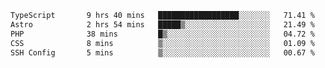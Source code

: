 <!--START_SECTION:waka-->

```txt
TypeScript       9 hrs 40 mins   ██████████████████░░░░░░░   71.41 %
Astro            2 hrs 54 mins   █████▒░░░░░░░░░░░░░░░░░░░   21.49 %
PHP              38 mins         █▒░░░░░░░░░░░░░░░░░░░░░░░   04.72 %
CSS              8 mins          ▒░░░░░░░░░░░░░░░░░░░░░░░░   01.09 %
SSH Config       5 mins          ▒░░░░░░░░░░░░░░░░░░░░░░░░   00.67 %
```

<!--END_SECTION:waka-->
